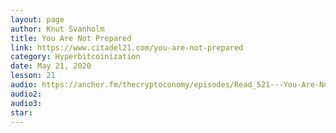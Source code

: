 ```yaml
---
layout: page
author: Knut Svanholm
title: You Are Not Prepared
link: https://www.citadel21.com/you-are-not-prepared
category: Hyperbitcoinization
date: May 21, 2020
lesson: 21
audio: https://anchor.fm/thecryptoconomy/episodes/Read_521---You-Are-Not-Prepared-Knut-Svanholm-evsaac/a-a5d9dom
audio2: 
audio3: 
star: 
---
```

